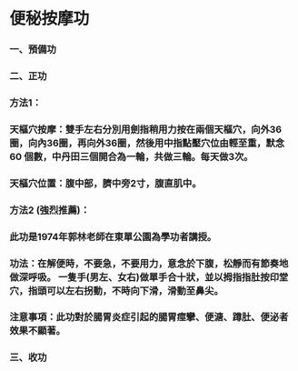 # 便秘按摩功

### 一、預備功
### 二、正功
### 方法1：
### 天樞穴按摩：雙手左右分別用劍指稍用力按在兩個天樞穴，向外36圈，向內36圈，再向外36圈，然後用中指點壓穴位由輕至重，默念60 個數，中丹田三個開合為一輪，共做三輪。每天做3次。
### 天樞穴位置：腹中部，臍中旁2寸，腹直肌中。

### 方法2 (強烈推薦)：
### 此功是1974年郭林老師在東單公園為學功者講授。
### 功法：在解便時，不要急，不要用力，意念於下腹，松靜而有節奏地做深呼吸。 一隻手(男左、女右)做單手合十狀，並以拇指指肚按印堂穴，指頭可以左右拐動，不時向下滑，滑動至鼻尖。
### 注意事項：此功對於腸胃炎症引起的腸胃痙攣、便溏、蹲肚、便泌者效果不顯著。
### 三、收功


 
